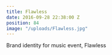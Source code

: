 ```yaml
---
title: Flawless
date: 2016-09-28 22:38:00 Z
position: 84
image: "/uploads/Flawless.jpg"
---
```


Brand identity for music event, Flawless